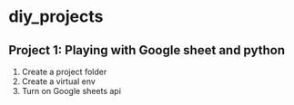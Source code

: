 # diy_projects

## Project 1: Playing with Google sheet and python

1. Create a project folder
2. Create a virtual env
2. Turn on Google sheets api
